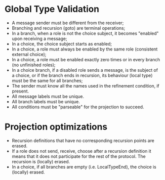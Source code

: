 # Global Type Validation

- A message sender must be different from the receiver;
- Branching and recursion (goto) are terminal operations;
- In a branch, when a role is not the choice subject, it becomes "enabled" upon receiving a message;
- In a choice, the choice subject starts as enabled;
- In a choice, a role must always be enabled by the same role (consistent external choice);
- In a choice, a role must be enabled exactly zero times or in every branch (no unfinished roles);
- In a choice branch, if a disabled role sends a message, is the subject of a choice,
  or if the branch ends in recursion, its behaviour (local type) must be the same for all branches;
- The sender must know all the names used in the refinement condition, if present.
- All message labels must be unique.
- All branch labels must be unique.
- All conditions must be "parseable" for the projection to succeed.

# Projection optimizations

- Recursion definitions that have no corresponding recursion points are erased.
- If a role does not send, receive, choose after a recursion definition it means that it
  does not participate for the rest of the protocol. The recursion is (locally) erased.
- In a choice, if all branches are empty (i.e. LocalTypeEnd), the choice is (locally) erased.

